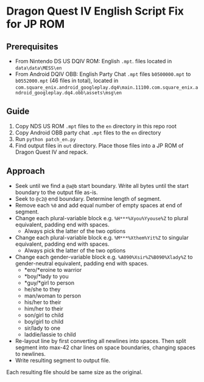 # Dragon Quest IV English Script Fix for JP ROM

## Prerequisites

- From Nintendo DS US DQIV ROM: English `.mpt`. files located in `data\data\MESS\en`
- From Android DQIV OBB: English Party Chat `.mpt` files `b0500000.mpt` to `b0552000.mpt` (46 files in total), located in `com.square_enix.android_googleplay.dq4\main.11100.com.square_enix.android_googleplay.dq4.obb\assets\msg\en`

## Guide

1. Copy NDS US ROM `.mpt` files to the `en` directory in this repo root
1. Copy Android OBB party chat `.mpt` files to the `en` directory
1. Run `python patch_en.py`
1. Find output files in `out` directory. Place those files into a JP ROM of Dragon Quest IV and repack. 

## Approach

- Seek until we find a `@a@b` start boundary. Write all bytes until the start boundary to the output file as-is.
- Seek to `@c2@` end boundary. Determine length of segment.
- Remove each `%0` and add equal number of empty spaces at end of segment.
- Change each plural-variable block e.g. `%H***%Xyou%Yyouse%Z` to plural equivalent, padding end with spaces.
    - Always pick the latter of the two options
- Change each plural-variable block e.g. `%M***%Xthem%Yit%Z` to singular equivalent, padding end with spaces.
    - Always pick the latter of the two options
- Change each gender-variable block e.g. `%A090%Xsir%Z%B090%Xlady%Z` to gender-neutral equivalent, padding end with spaces.
    - *ero/*eroine to warrior
    - *boy/*lady to you
    - *guy/*girl to person
    - he/she to they
    - man/woman to person
    - his/her to their
    - him/her to their
    - son/girl to child
    - boy/girl to child
    - sir/lady to one
    - laddie/lassie to child
- Re-layout line by first converting all newlines into spaces. Then split segment into max-42 char lines on space boundaries, changing spaces to newlines.
- Write resulting segment to output file. 

Each resulting file should be same size as the original.

